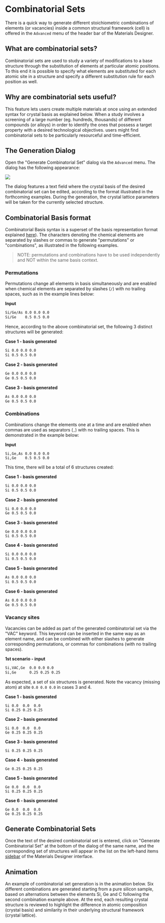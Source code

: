 # Combinatorial Sets

There is a quick way to generate different stoichiometric combinations of elements (or vacancies) inside a common structural framework (cell) is offered in the `Advanced` menu of the header bar of the Materials Designer.

## What are combinatorial sets?

Combinatorial sets are used to study a variety of modifications to a base structure through the substitution of elements at particular atomic positions. To this end it is possible to specify what elements are substituted for each atomic site in a structure and specify a different substitution rule for each position as well.

## Why are combinatorial sets useful?

This feature lets users create multiple materials at once using an extended syntax for crystal basis as explained below. When a study involves a screening of a large number (eg. hundreds, thousands) of different compounds (or alloys) in order to identify the ones that possess a target property with a desired technological objectives. users might find combinatorial sets to be particularly resourceful and time-efficient.

## The Generation Dialog

Open the "Generate Combinatorial Set" dialog via the `Advanced` menu. The dialog has the following appearance:

<img src="/images/materials-designer/Generate-Combinatorial-Set.png"/>
 
The dialog features a text field where the crystal basis of the desired combinatorial set can be edited, according to the format illustrated in the forthcoming examples. During the generation, the crystal lattice parameters will be taken for the currently selected structure. 

## Combinatorial Basis format

Combinatorial Basis syntax is a superset of the basis representation format explained [here](../../../materials-designer/source-editor/basis.md)). The characters denoting the chemical elements are separated by slashes or commas to generate "permutations" or "combinations", as illustrated in the following examples.

> NOTE: permutations and combinations have to be used independently and NOT within the same basis context.

### Permutations

Permutations change all elements in basis simultaneously and are enabled when chemical elements are separated by slashes (`/`) with no trailing spaces, such as in the example lines below:

**Input**
```txt
Si/Ge/As 0.0 0.0 0.0
Si/Ge    0.5 0.5 0.0
```
Hence, according to the above combinatorial set, the following 3 distinct structures will be generated:

**Case 1 - basis generated**
```txt
Si 0.0 0.0 0.0
Si 0.5 0.5 0.0
```
**Case 2 - basis generated**
```txt
Ge 0.0 0.0 0.0
Ge 0.5 0.5 0.0
```
**Case 3 - basis generated**
```txt
As 0.0 0.0 0.0
Ge 0.5 0.5 0.0
```

### Combinations

Combinations change the elements one at a time and are enabled when commas are used as separators (`,`) with no trailing spaces. This is demonstrated in the example below:

**Input**
```
Si,Ge,As 0.0 0.0 0.0
Si,Ge    0.5 0.5 0.0
```

This time, there will be a total of 6 structures created:

**Case 1 - basis generated**
```txt
Si 0.0 0.0 0.0
Si 0.5 0.5 0.0
```
**Case 2 - basis generated**
```txt
Si 0.0 0.0 0.0
Ge 0.5 0.5 0.0
```
**Case 3 - basis generated**
```
Ge 0.0 0.0 0.0
Si 0.5 0.5 0.0
```
**Case 4 - basis generated**
```txt
Si 0.0 0.0 0.0
Si 0.5 0.5 0.0
```
**Case 5 - basis generated**
```txt
As 0.0 0.0 0.0
Si 0.5 0.5 0.0
```
**Case 6 - basis generated**
```txt
As 0.0 0.0 0.0
Ge 0.5 0.5 0.0
```

### Vacancy sites

Vacancies can be added as part of the generated combinatorial set via the "VAC" keyword. This keyword can be inserted in the same way as an element name, and can be combined with either slashes to generate corresponding permutations, or commas for combinations (with no trailing spaces). 

**1st scenario - input**
```txt
Si,VAC,Ge  0.0 0.0 0.0
Si,Ge      0.25 0.25 0.25
```

As expected, a set of six structures is generated. Note the vacancy (missing atom) at site `0.0 0.0 0.0` in cases 3 and 4.

**Case 1 - basis generated**
```
Si 0.0  0.0  0.0
Si 0.25 0.25 0.25
```
**Case 2 - basis generated**
```
Si 0.0  0.0  0.0
Ge 0.25 0.25 0.25
```
**Case 3 - basis generated**
```
Si 0.25 0.25 0.25
```
**Case 4 - basis generated**
```
Ge 0.25 0.25 0.25
```
**Case 5 - basis generated**
```
Ge 0.0  0.0  0.0
Si 0.25 0.25 0.25
```
**Case 6 - basis generated**
```
Ge 0.0  0.0  0.0
Ge 0.25 0.25 0.25
```

## Generate Combinatorial Sets 

Once the text of the desired combinatorial set is entered, click on "Generate Combinatorial Set" at the bottom of the dialog of the same name, and the corresponding set of structures will appear in the list on the left-hand items [sidebar](../../sidebar-items.md) of the Materials Designer interface.

## Animation

An example of combinatorial set generation is in the animation below. Six different combinations are generated starting from a pure silicon sample, based on alternations between the elements Si, Ge and C following the second combination example above. At the end, each resulting crystal structure is reviewed to highlight the difference in atomic composition (crystal basis) and similarity in their underlying structural framework (crystal lattice). 

<img data-gifffer="/images/materials-designer/CreateCombinatorialSet.gif" />
